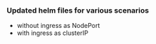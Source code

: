 ### Updated helm files for various scenarios

* without ingress as NodePort
* with ingress as clusterIP
